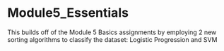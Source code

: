 # Module5_Essentials
This builds off of the Module 5 Basics assignments by employing 2 new sorting algorithms to classify the dataset: Logistic Progression and SVM
